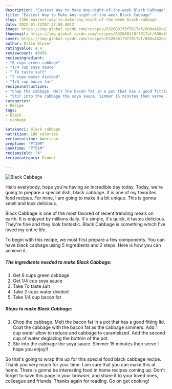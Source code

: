 ```yaml
---
description: "Easiest Way to Make Any-night-of-the-week Black Cabbage"
title: "Easiest Way to Make Any-night-of-the-week Black Cabbage"
slug: 2386-easiest-way-to-make-any-night-of-the-week-black-cabbage
date: 2022-01-23T07:37:04.801Z
image: https://img-global.cpcdn.com/recipes/6326881f9f7017af/680x482cq70/black-cabbage-recipe-main-photo.jpg
thumbnail: https://img-global.cpcdn.com/recipes/6326881f9f7017af/680x482cq70/black-cabbage-recipe-main-photo.jpg
cover: https://img-global.cpcdn.com/recipes/6326881f9f7017af/680x482cq70/black-cabbage-recipe-main-photo.jpg
author: Ollie Glover
ratingvalue: 4.4
reviewcount: 49456
recipeingredient:
- "6 cups green cabbage"
- "1/4 cup soya sauce"
- " To taste salt"
- "2 cups water divided"
- "1/4 cup bacon fat"
recipeinstructions:
- "Chop the cabbage. Melt the bacon fat in a pot that has a good fitting lid. Coat the cabbage with the bacon fat as the cabbage simmers. Add 1 cup water allow to reduce and cabbage to caramelized. Add the second cup of water deglazing the bottom of the pot."
- "Stir into the cabbage the soya sauce. Simmer 15 minutes then serve I hope you enjoy!!"
categories:
- Recipe
tags:
- black
- cabbage

katakunci: black cabbage 
nutrition: 188 calories
recipecuisine: American
preptime: "PT19M"
cooktime: "PT51M"
recipeyield: "4"
recipecategory: Dinner

---
```



![Black Cabbage](https://img-global.cpcdn.com/recipes/6326881f9f7017af/680x482cq70/black-cabbage-recipe-main-photo.jpg)

Hello everybody, hope you're having an incredible day today. Today, we're going to prepare a special dish, black cabbage. It is one of my favorites food recipes. For mine, I am going to make it a bit unique. This is gonna smell and look delicious.



Black Cabbage is one of the most favored of recent trending meals on earth. It is enjoyed by millions daily. It's simple, it's quick, it tastes delicious. They're fine and they look fantastic. Black Cabbage is something which I've loved my entire life.


To begin with this recipe, we must first prepare a few components. You can have black cabbage using 5 ingredients and 2 steps. Here is how you can achieve it.

<!--inarticleads1-->

##### The ingredients needed to make Black Cabbage:

1. Get 6 cups green cabbage
1. Get 1/4 cup soya sauce
1. Take  To taste salt
1. Take 2 cups water divided
1. Take 1/4 cup bacon fat




<!--inarticleads2-->

##### Steps to make Black Cabbage:

1. Chop the cabbage. Melt the bacon fat in a pot that has a good fitting lid. Coat the cabbage with the bacon fat as the cabbage simmers. Add 1 cup water allow to reduce and cabbage to caramelized. Add the second cup of water deglazing the bottom of the pot.
1. Stir into the cabbage the soya sauce. Simmer 15 minutes then serve I hope you enjoy!!




So that's going to wrap this up for this special food black cabbage recipe. Thank you very much for your time. I am sure that you can make this at home. There is gonna be interesting food in home recipes coming up. Don't forget to save this page in your browser, and share it to your loved ones, colleague and friends. Thanks again for reading. Go on get cooking!
